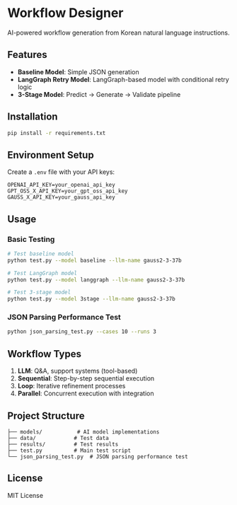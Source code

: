 # Workflow Designer

AI-powered workflow generation from Korean natural language instructions.

## Features

- **Baseline Model**: Simple JSON generation
- **LangGraph Retry Model**: LangGraph-based model with conditional retry logic
- **3-Stage Model**: Predict → Generate → Validate pipeline

## Installation

```bash
pip install -r requirements.txt
```

## Environment Setup

Create a `.env` file with your API keys:

```env
OPENAI_API_KEY=your_openai_api_key
GPT_OSS_X_API_KEY=your_gpt_oss_api_key
GAUSS_X_API_KEY=your_gauss_api_key

```

## Usage

### Basic Testing

```bash
# Test baseline model
python test.py --model baseline --llm-name gauss2-3-37b

# Test LangGraph model  
python test.py --model langgraph --llm-name gauss2-3-37b

# Test 3-stage model
python test.py --model 3stage --llm-name gauss2-3-37b
```

### JSON Parsing Performance Test

```bash
python json_parsing_test.py --cases 10 --runs 3
```

## Workflow Types

1. **LLM**: Q&A, support systems (tool-based)
2. **Sequential**: Step-by-step sequential execution
3. **Loop**: Iterative refinement processes
4. **Parallel**: Concurrent execution with integration

## Project Structure

```
├── models/           # AI model implementations
├── data/            # Test data
├── results/         # Test results
├── test.py          # Main test script
└── json_parsing_test.py  # JSON parsing performance test
```

## License

MIT License